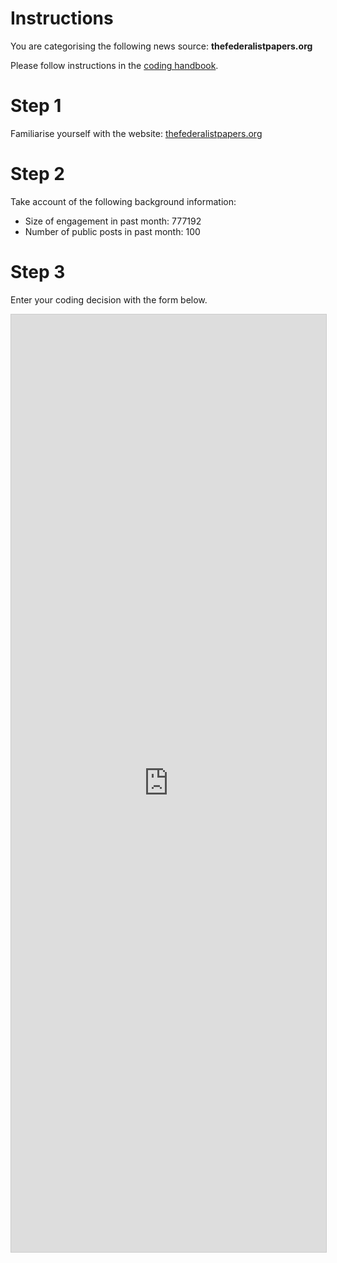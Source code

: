 # Instructions

You are categorising the following news source: **thefederalistpapers.org**

Please follow instructions in the [coding handbook](http://comprop.oii.ox.ac.uk/).

# Step 1

Familiarise yourself with the website: [thefederalistpapers.org](thefederalistpapers.org)

# Step 2

Take account of the following background information:

* Size of engagement in past month: 777192
* Number of public posts in past month: 100

# Step 3

Enter your coding decision with the form below.

<iframe class="airtable-embed"
    src="https://airtable.com/embed/shra38QF3aALor26z?backgroundColor=blue&prefill_Media%20source=thefederalistpapers.org&prefill_Coder=Charles" frameborder="0"
    onmousewheel="" width="100%" height="1500" style="background: transparent; border: 1px solid #ccc;"></iframe>
